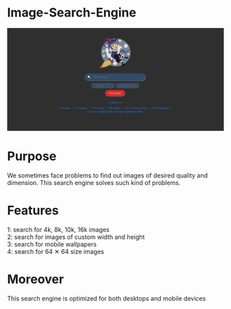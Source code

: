 # Image-Search-Engine

![](/images/pic2.PNG)

# Purpose
<p>We sometimes face problems to find out images of desired quality and dimension.
This search engine solves such kind of problems.
</p>

# Features
1: search for 4k, 8k, 10k, 16k images<br>
2: search for images of custom width and height<br>
3: search for mobile wallpapers<br>
4: search for 64 &#x2715; 64 size images

# Moreover
This search engine is optimized for both desktops and mobile devices




 



